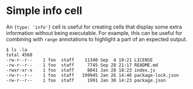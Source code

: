 # Simple info cell

An `{type: 'info'}` cell is useful for creating cells that display some extra information without being executable. For example, this can be useful for combining with `range` annotations to highlight a part of an expected output.

```bash|{type:'info', range: {start:5, end: 6}}
$ ls -la
total 4568
-rw-r--r--    1 foo  staff    11340 Sep  4 19:21 LICENSE
-rw-r--r--    1 foo  staff     7745 Sep 28 21:17 README.md
-rwxr-xr-x    1 foo  staff     8841 Jan 28 18:23 index.js
-rw-r--r--    1 foo  staff   199945 Jan 26 14:46 package-lock.json
-rw-r--r--    1 foo  staff     1991 Jan 30 14:23 package.json
```
